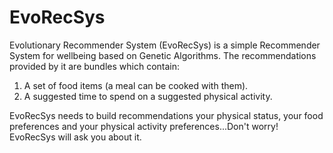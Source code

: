 # EvoRecSys

Evolutionary Recommender System (EvoRecSys) is a simple Recommender System for wellbeing based on Genetic Algorithms. The recommendations provided by it are bundles which contain:

1) A set of food items (a meal can be cooked with them).
2) A suggested time to spend on a suggested physical activity.

EvoRecSys needs to build recommendations your physical status, your food preferences and your physical activity preferences...Don't worry! EvoRecSys will ask you about it. 
